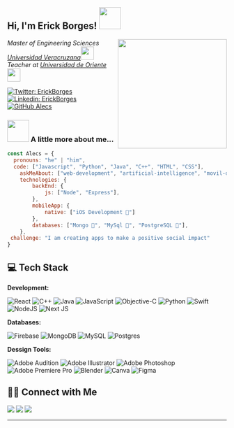 <!-- <h2> Hi, I'm Erick Borges! <img src="https://media.giphy.com/media/v1.Y2lkPTc5MGI3NjExYW1vcGoweGNyNXVjYmluMmJpdHVlcmV1Ynp1dzFudnNwczRtdTRnaSZlcD12MV9pbnRlcm5hbF9naWZfYnlfaWQmY3Q9cw/eHjrC6X9zDIMI0alnP/giphy.gif" width="50" tiop:´></h2> -->
<h2> Hi, I'm Erick Borges! <img src="https://media.giphy.com/media/v1.Y2lkPTc5MGI3NjExOTIzNmhkdHdvZDlqemRuYTFwcHoyMGFuNzM0eTdsYnVkcmtydGN3dyZlcD12MV9pbnRlcm5hbF9naWZfYnlfaWQmY3Q9cw/x2QZhaFoCJxeUDWvJX/giphy.gif" width="50" tiop:´></h2>

<img align='right' src="https://media.giphy.com/media/v1.Y2lkPTc5MGI3NjExZHM0MHk1czRoamVjOHg1dDZwdGQxNG9ieHRqejVoa3drMjA5ZThvMSZlcD12MV9pbnRlcm5hbF9naWZfYnlfaWQmY3Q9cw/G74LKP9zsfLInmz3H6/giphy.gif" width="250">

<p><em>Master of Engineering Sciences <a href="https://www.uv.mx">Universidad Veracruzana</a><img src="https://media.giphy.com/media/v1.Y2lkPTc5MGI3NjExaDgyd24zamNjeGwzdWI1dGlwY281dHM5OHBnMXdrZ3d2N3BtdWU3YyZlcD12MV9pbnRlcm5hbF9naWZfYnlfaWQmY3Q9cw/bkfE0WHpVa0bfZdgBx/giphy.gif" width="30"></br>Teacher at <a href="https://pozarica.uo.edu.mx/inicio">Universidad de Oriente</a><img src="https://media.giphy.com/media/WUlplcMpOCEmTGBtBW/giphy.gif" width="30"> 
</em></p>

[![Twitter: ErickBorges](https://img.shields.io/twitter/follow/ErickBorges?style=social)](https://twitter.com/ErickBGalindo)
[![Linkedin: ErickBorges](https://img.shields.io/badge/-ErickBorges-blue?style=flat-square&logo=Linkedin&logoColor=white&link=https://www.linkedin.com/in/erick-borges-galindo/)](https://www.linkedin.com/in/erick-borges-galindo/)
[![GitHub Alecs](https://img.shields.io/github/followers/ErickBorgesGalindo?label=follow&style=social)](https://github.com/ErickBorgesGalindoe)


### <img src="https://media.giphy.com/media/VgCDAzcKvsR6OM0uWg/giphy.gif" width="50"> A little more about me...  

```javascript
const Alecs = {
  pronouns: "he" | "him",
  code: ["Javascript", "Python", "Java", "C++", "HTML", "CSS"],
    askMeAbout: ["web-development", "artificial-intelligence", "movil-development", "VR-AR"],
    technologies: {
        backEnd: {
            js: ["Node", "Express"],
        },
        mobileApp: {
            native: ["iOS Development 🍎"]
        },
        databases: ["Mongo 🍃", "MySql 🐬", "PostgreSQL 🐘"],
    },
 challenge: "I am creating apps to make a positive social impact"
}
```

## 💻 Tech Stack

**Development:**

![React](https://img.shields.io/badge/react-%2320232a.svg?style=for-the-badge&logo=react&logoColor=%2361DAFB)
![C++](https://img.shields.io/badge/c++-%2300599C.svg?style=for-the-badge&logo=c%2B%2B&logoColor=white)
![Java](https://img.shields.io/badge/java-%23ED8B00.svg?style=for-the-badge&logo=openjdk&logoColor=white)
![JavaScript](https://img.shields.io/badge/javascript-%23323330.svg?style=for-the-badge&logo=javascript&logoColor=%23F7DF1E)
![Objective-C](https://img.shields.io/badge/OBJECTIVE--C-%233A95E3.svg?style=for-the-badge&logo=apple&logoColor=white)
![Python](https://img.shields.io/badge/python-3670A0?style=for-the-badge&logo=python&logoColor=ffdd54)
![Swift](https://img.shields.io/badge/swift-F54A2A?style=for-the-badge&logo=swift&logoColor=white)
![NodeJS](https://img.shields.io/badge/node.js-6DA55F?style=for-the-badge&logo=node.js&logoColor=white)
![Next JS](https://img.shields.io/badge/Next-black?style=for-the-badge&logo=next.js&logoColor=white)

**Databases:**

![Firebase](https://img.shields.io/badge/Firebase-039BE5?style=for-the-badge&logo=Firebase&logoColor=white)
![MongoDB](https://img.shields.io/badge/MongoDB-%234ea94b.svg?style=for-the-badge&logo=mongodb&logoColor=white)
![MySQL](https://img.shields.io/badge/mysql-%2300f.svg?style=for-the-badge&logo=mysql&logoColor=white)
![Postgres](https://img.shields.io/badge/postgres-%23316192.svg?style=for-the-badge&logo=postgresql&logoColor=white)

**Dessign Tools:**

![Adobe Audition](https://img.shields.io/badge/Adobe%20Audition-9999FF.svg?style=for-the-badge&logo=Adobe%20Audition&logoColor=white)
![Adobe Illustrator](https://img.shields.io/badge/adobe%20illustrator-%23FF9A00.svg?style=for-the-badge&logo=adobe%20illustrator&logoColor=white)
![Adobe Photoshop](https://img.shields.io/badge/adobe%20photoshop-%2331A8FF.svg?style=for-the-badge&logo=adobe%20photoshop&logoColor=white)
![Adobe Premiere Pro](https://img.shields.io/badge/Adobe%20Premiere%20Pro-9999FF.svg?style=for-the-badge&logo=Adobe%20Premiere%20Pro&logoColor=white)
![Blender](https://img.shields.io/badge/blender-%23F5792A.svg?style=for-the-badge&logo=blender&logoColor=white)
![Canva](https://img.shields.io/badge/Canva-%2300C4CC.svg?style=for-the-badge&logo=Canva&logoColor=white)
![Figma](https://img.shields.io/badge/figma-%23F24E1E.svg?style=for-the-badge&logo=figma&logoColor=white)

## 🤝🏻 Connect with Me

<!-- <p align="left"> -->

<a href="https://www.notion.so/alecspace/CV-Ing-Erick-Alejandro-Borges-Galindo-7a669d0803554391a81a9ceb09963ec8"><img src="https://img.shields.io/badge/Erick_Borges_CV-%2318A303?style=for-the-badge&logo=LibreOffice&logoColor=white"/></a>
<a href="https://www.linkedin.com/in/erick-borges-galindo"><img src="https://img.shields.io/badge/Erick Borges-%230077B5.svg?style=for-the-badge&logo=linkedin&logoColor=whitee"/></a>
<a href="mailto:erick.borges@outlook.es"><img src="https://img.shields.io/badge/erick.borges@outlook.es-D14836?style=for-the-badge&logo=gmail&logoColor=white"/></a>
<!-- </p> -->








<hr>





